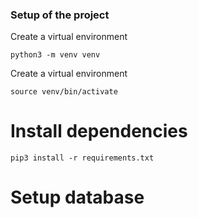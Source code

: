 ### Setup of the project

Create a virtual environment
```
python3 -m venv venv
```


Create a virtual environment
```
source venv/bin/activate
```

# Install dependencies
```
pip3 install -r requirements.txt
```

# Setup database

```

```